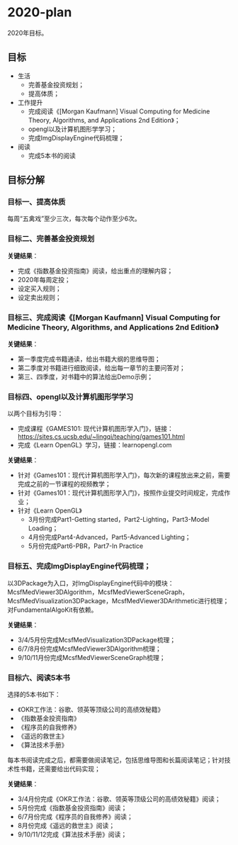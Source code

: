 # 2020-plan

2020年目标。

## 目标

- 生活
  - 完善基金投资规划；
  - 提高体质；
- 工作提升
  - 完成阅读《[Morgan Kaufmann] Visual Computing for Medicine Theory, Algorithms, and Applications 2nd Edition》；
  - opengl以及计算机图形学学习；
  - 完成ImgDisplayEngine代码梳理；
- 阅读
  - 完成5本书的阅读

## 目标分解

### 目标一、提高体质

每周“五禽戏”至少三次，每次每个动作至少6次。

### 目标二、完善基金投资规划

**关键结果**：

- 完成《指数基金投资指南》阅读，给出重点的理解内容；
- 2020年每周定投；
- 设定买入规则；
- 设定卖出规则；

### 目标三、完成阅读《[Morgan Kaufmann] Visual Computing for Medicine Theory, Algorithms, and Applications 2nd Edition》

**关键结果**：

- 第一季度完成书籍通读，给出书籍大纲的思维导图；
- 第二季度对书籍进行细致阅读，给出每一章节的主要问答对；
- 第三、四季度，对书籍中的算法给出Demo示例；

### 目标四、opengl以及计算机图形学学习

以两个目标为引导：

- 完成课程《GAMES101: 现代计算机图形学入门》，链接：https://sites.cs.ucsb.edu/~lingqi/teaching/games101.html
- 完成《Learn OpenGL》学习，链接：learnopengl.com

**关键结果**：

- 针对《Games101：现代计算机图形学入门》，每次新的课程放出来之前，需要完成之前的一节课程的视频教学；
- 针对《Games101：现代计算机图形学入门》，按照作业提交时间规定，完成作业；
- 针对《Learn OpenGL》
  - 3月份完成Part1-Getting started，Part2-Lighting，Part3-Model Loading；
  - 4月份完成Part4-Advanced，Part5-Advanced Lighting；
  - 5月份完成Part6-PBR，Part7-In Practice

### 目标五、完成ImgDisplayEngine代码梳理；

以3DPackage为入口，对ImgDisplayEngine代码中的模块：McsfMedViewer3DAlgorithm，McsfMedViewerSceneGraph，McsfMedVisualization3DPackage，McsfMedViewer3DArithmetic进行梳理；对FundamentalAlgoKit有依赖。

**关键结果**：

- 3/4/5月份完成McsfMedVisualization3DPackage梳理；
- 6/7/8月份完成McsfMedViewer3DAlgorithm梳理；
- 9/10/11月份完成McsfMedViewerSceneGraph梳理；

### 目标六、阅读5本书

选择的5本书如下：

- 《OKR工作法：谷歌、领英等顶级公司的高绩效秘籍》
- 《指数基金投资指南》
- 《程序员的自我修养》
- 《遥远的救世主》
- 《算法技术手册》

每本书阅读完成之后，都需要做阅读笔记，包括思维导图和长篇阅读笔记；针对技术性书籍，还需要给出代码实现；

**关键结果**：

- 3/4月份完成《OKR工作法：谷歌、领英等顶级公司的高绩效秘籍》阅读；
- 5月份完成《指数基金投资指南》阅读；
- 6/7月份完成《程序员的自我修养》阅读；
- 8月份完成《遥远的救世主》阅读；
- 9/10/11/12完成《算法技术手册》阅读；



